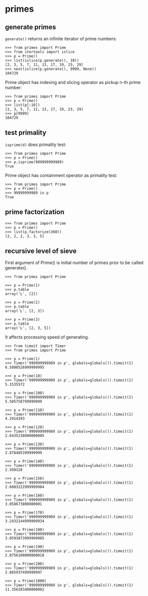 # primes

## generate primes
`generate()` returns an infinite iterator of prime numbers:
```
>>> from primes import Prime
>>> from itertools import islice
>>> p = Prime()
>>> list(islice(p.generate(), 10))
[2, 3, 5, 7, 11, 13, 17, 19, 23, 29]
>>> next(islice(p.generate(), 9999, None))
104729
```
Prime object has indexing and slicing operator as pickup n-th prime number:
```
>>> from primes import Prime
>>> p = Prime()
>>> list(p[:10])
[2, 3, 5, 7, 11, 13, 17, 19, 23, 29]
>>> p[9999]
104729
```

## test primality
`isprime(d)` does primality test:
```
>>> from primes import Prime
>>> p = Prime()
>>> p.isprime(999999999989)
True
```
Prime object has containment operator as primality test:
```
>>> from primes import Prime
>>> p = Prime()
>>> 99999999989 in p
True
```

## prime factorization
```
>>> from primes import Prime
>>> p = Prime()
>>> list(p.factorize(360))
[2, 2, 2, 3, 3, 5]
```

## recursive level of sieve
First argument of Prime() is initial number of primes prior to be called generate().
```
>>> from primes import Prime

>>> p = Prime(1)
>>> p.table
array('L', [2])

>>> p = Prime(2)
>>> p.table
array('L', [2, 3])

>>> p = Prime(3)
>>> p.table
array('L', [2, 3, 5])
```
It affects processing speed of generating.
```
>>> from timeit import Timer
>>> from primes import Prime

>>> p = Prime(1)
>>> Timer('999999999989 in p', globals=globals()).timeit(1)
6.5800526999999995

>>> p = Prime(10)
>>> Timer('999999999989 in p', globals=globals()).timeit(1)
5.1535572

>>> p = Prime(100)
>>> Timer('999999999989 in p', globals=globals()).timeit(1)
5.505758799999999

>>> p = Prime(110)
>>> Timer('999999999989 in p', globals=globals()).timeit(1)
4.2914393

>>> p = Prime(120)
>>> Timer('999999999989 in p', globals=globals()).timeit(1)
2.6435238000000005

>>> p = Prime(130)
>>> Timer('999999999989 in p', globals=globals()).timeit(1)
2.878485399999999

>>> p = Prime(140)
>>> Timer('999999999989 in p', globals=globals()).timeit(1)
2.599328

>>> p = Prime(150)
>>> Timer('999999999989 in p', globals=globals()).timeit(1)
2.6003222999999984

>>> p = Prime(160)
>>> Timer('999999999989 in p', globals=globals()).timeit(1)
3.058673800000001

>>> p = Prime(170)
>>> Timer('999999999989 in p', globals=globals()).timeit(1)
3.2432144999999934

>>> p = Prime(180)
>>> Timer('999999999989 in p', globals=globals()).timeit(1)
3.0593873999999985

>>> p = Prime(190)
>>> Timer('999999999989 in p', globals=globals()).timeit(1)
2.8756100000000018

>>> p = Prime(200)
>>> Timer('999999999989 in p', globals=globals()).timeit(1)
2.885937499999997

>>> p = Prime(1000)
>>> Timer('999999999989 in p', globals=globals()).timeit(1)
11.356283400000002
```
